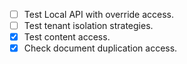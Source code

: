 - [ ] Test Local API with override access.
- [ ] Test tenant isolation strategies.
- [x] Test content access.
- [x] Check document duplication access.
